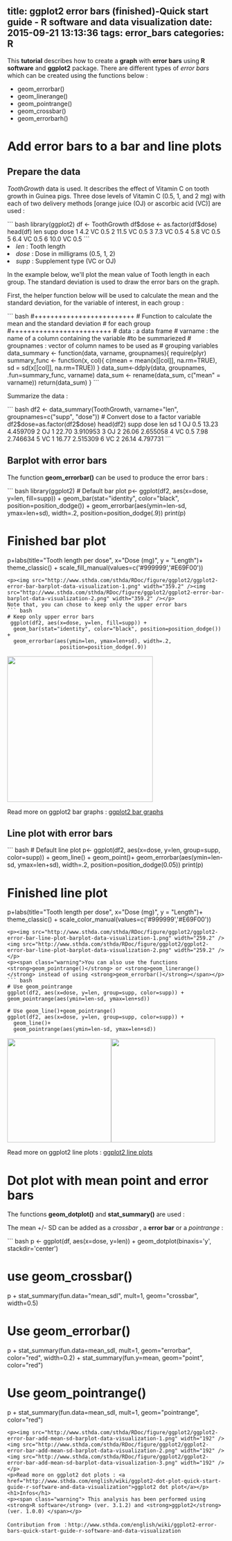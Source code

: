 title: ggplot2 error bars (finished)-Quick start guide - R software and data visualization
date: 2015-09-21 13:13:36
tags: error_bars
categories: R
---
<p>This <strong>tutorial</strong> describes how to create a <strong>graph</strong> with <strong>error bars</strong> using <strong>R software</strong> and <strong>ggplot2</strong> package. There are different types of <em>error bars</em> which can be created using the functions below :</p>
<ul>
<li>geom_errorbar()</li>
<li>geom_linerange()</li>
<li>geom_pointrange()</li>
<li>geom_crossbar()</li>
<li>geom_errorbarh()</li>
</ul>
<h1>Add error bars to a bar and line plots</h1>
<h2>Prepare the data</h2>
<p><em>ToothGrowth</em> data is used. It describes the effect of Vitamin C on tooth growth in Guinea pigs. Three dose levels of Vitamin C (0.5, 1, and 2 mg) with each of two delivery methods [orange juice (OJ) or ascorbic acid (VC)] are used :</p>
``` bash
library(ggplot2)
df <- ToothGrowth
df$dose <- as.factor(df$dose)
head(df)
   len supp dose
1  4.2   VC  0.5
2 11.5   VC  0.5
3  7.3   VC  0.5
4  5.8   VC  0.5
5  6.4   VC  0.5
6 10.0   VC  0.5
```
<li><em>len</em> : Tooth length<br /></li>
<li><em>dose</em> : Dose in milligrams (0.5, 1, 2)</li>
<li><em>supp</em> : Supplement type (VC or OJ)</li>
<p>In the example below, we'll plot the mean value of Tooth length in each group. The standard deviation is used to draw the error bars on the graph.</p>
<p>First, the helper function below will be used to calculate the mean and the standard deviation, for the variable of interest, in each group :</p>
``` bash
#+++++++++++++++++++++++++
# Function to calculate the mean and the standard deviation
  # for each group
#+++++++++++++++++++++++++
# data : a data frame
# varname : the name of a column containing the variable
  #to be summariezed
# groupnames : vector of column names to be used as
  # grouping variables
data_summary <- function(data, varname, groupnames){
  require(plyr)
  summary_func <- function(x, col){
    c(mean = mean(x[[col]], na.rm=TRUE),
      sd = sd(x[[col]], na.rm=TRUE))
  }
  data_sum<-ddply(data, groupnames, .fun=summary_func,
                  varname)
  data_sum <- rename(data_sum, c("mean" = varname))
 return(data_sum)
}
```
<p>Summarize the data :</p>
``` bash
df2 <- data_summary(ToothGrowth, varname="len", 
                    groupnames=c("supp", "dose"))
# Convert dose to a factor variable
df2$dose=as.factor(df2$dose)
head(df2)
   supp dose   len       sd
1   OJ  0.5 13.23 4.459709
2   OJ    1 22.70 3.910953
3   OJ    2 26.06 2.655058
4   VC  0.5  7.98 2.746634
5   VC    1 16.77 2.515309
6   VC    2 26.14 4.797731
```
<h2>Barplot with error bars</h2>
<p>The function <strong>geom_errorbar()</strong> can be used to produce the error bars :</p>
``` bash
library(ggplot2)
# Default bar plot
p<- ggplot(df2, aes(x=dose, y=len, fill=supp)) + 
  geom_bar(stat="identity", color="black", 
           position=position_dodge()) +
  geom_errorbar(aes(ymin=len-sd, ymax=len+sd), width=.2,
                 position=position_dodge(.9)) 
print(p)

# Finished bar plot
p+labs(title="Tooth length per dose", x="Dose (mg)", y = "Length")+
   theme_classic() +
   scale_fill_manual(values=c('#999999','#E69F00'))
```
<p><img src="http://www.sthda.com/sthda/RDoc/figure/ggplot2/ggplot2-error-bar-barplot-data-visualization-1.png" width="359.2" /><img src="http://www.sthda.com/sthda/RDoc/figure/ggplot2/ggplot2-error-bar-barplot-data-visualization-2.png" width="359.2" /></p>
Note that, you can chose to keep only the upper error bars
``` bash
# Keep only upper error bars
 ggplot(df2, aes(x=dose, y=len, fill=supp)) + 
  geom_bar(stat="identity", color="black", position=position_dodge()) +
  geom_errorbar(aes(ymin=len, ymax=len+sd), width=.2,
                 position=position_dodge(.9)) 
```
<p><img src="http://www.sthda.com/sthda/RDoc/figure/ggplot2/ggplot2-error-bar-upper-error-bars-barplot-data-visualization-1.png" width="336" /></p>
<p>Read more on ggplot2 bar graphs : <a href="http://www.sthda.com/english/wiki/ggplot2-barplots-quick-start-guide-r-software-and-data-visualization">ggplot2 bar graphs</a></p>
<h2>Line plot with error bars</h2>
``` bash
# Default line plot
p<- ggplot(df2, aes(x=dose, y=len, group=supp, color=supp)) + 
  geom_line() +
  geom_point()+
  geom_errorbar(aes(ymin=len-sd, ymax=len+sd), width=.2,
                 position=position_dodge(0.05))
print(p)

# Finished line plot
p+labs(title="Tooth length per dose", x="Dose (mg)", y = "Length")+
   theme_classic() +
   scale_color_manual(values=c('#999999','#E69F00'))
```
<p><img src="http://www.sthda.com/sthda/RDoc/figure/ggplot2/ggplot2-error-bar-line-plot-barplot-data-visualization-1.png" width="259.2" /><img src="http://www.sthda.com/sthda/RDoc/figure/ggplot2/ggplot2-error-bar-line-plot-barplot-data-visualization-2.png" width="259.2" /></p>
<p><span class="warning">You can also use the functions <strong>geom_pointrange()</strong> or <strong>geom_linerange()</strong> instead of using <strong>geom_errorbar()</strong></span></p>
``` bash
# Use geom_pointrange
ggplot(df2, aes(x=dose, y=len, group=supp, color=supp)) + 
geom_pointrange(aes(ymin=len-sd, ymax=len+sd))

# Use geom_line()+geom_pointrange()
ggplot(df2, aes(x=dose, y=len, group=supp, color=supp)) + 
  geom_line()+
  geom_pointrange(aes(ymin=len-sd, ymax=len+sd))
```
<p><img src="http://www.sthda.com/sthda/RDoc/figure/ggplot2/ggplot2-error-bar-point-range-barplot-data-visualization-1.png" width="240" /><img src="http://www.sthda.com/sthda/RDoc/figure/ggplot2/ggplot2-error-bar-point-range-barplot-data-visualization-2.png" width="240" /></p>
<p>Read more on ggplot2 line plots : <a href="http://www.sthda.com/english/wiki/ggplot2-line-plot-quick-start-guide-r-software-and-data-visualization">ggplot2 line plots</a></p>
<h1>Dot plot with mean point and error bars</h1>
<p>The functions <strong>geom_dotplot()</strong> and <strong>stat_summary()</strong> are used :</p>
<p>The mean +/- SD can be added as a <em>crossbar</em> , a <strong>error bar</strong> or a <em>pointrange</em> :</p>
``` bash
p <- ggplot(df, aes(x=dose, y=len)) + 
    geom_dotplot(binaxis='y', stackdir='center')

# use geom_crossbar()
p + stat_summary(fun.data="mean_sdl", mult=1, 
                 geom="crossbar", width=0.5)

# Use geom_errorbar()
p + stat_summary(fun.data=mean_sdl, mult=1, 
        geom="errorbar", color="red", width=0.2) +
  stat_summary(fun.y=mean, geom="point", color="red")
   
# Use geom_pointrange()
p + stat_summary(fun.data=mean_sdl, mult=1, 
                 geom="pointrange", color="red")
```
<p><img src="http://www.sthda.com/sthda/RDoc/figure/ggplot2/ggplot2-error-bar-add-mean-sd-barplot-data-visualization-1.png" width="192" /><img src="http://www.sthda.com/sthda/RDoc/figure/ggplot2/ggplot2-error-bar-add-mean-sd-barplot-data-visualization-2.png" width="192" /><img src="http://www.sthda.com/sthda/RDoc/figure/ggplot2/ggplot2-error-bar-add-mean-sd-barplot-data-visualization-3.png" width="192" /></p>
<p>Read more on ggplot2 dot plots : <a href="http://www.sthda.com/english/wiki/ggplot2-dot-plot-quick-start-guide-r-software-and-data-visualization">ggplot2 dot plot</a></p>
<h1>Infos</h1>
<p><span class="warning"> This analysis has been performed using <strong>R software</strong> (ver. 3.1.2) and <strong>ggplot2</strong> (ver. 1.0.0) </span></p>

Contribution from ：http://www.sthda.com/english/wiki/ggplot2-error-bars-quick-start-guide-r-software-and-data-visualization